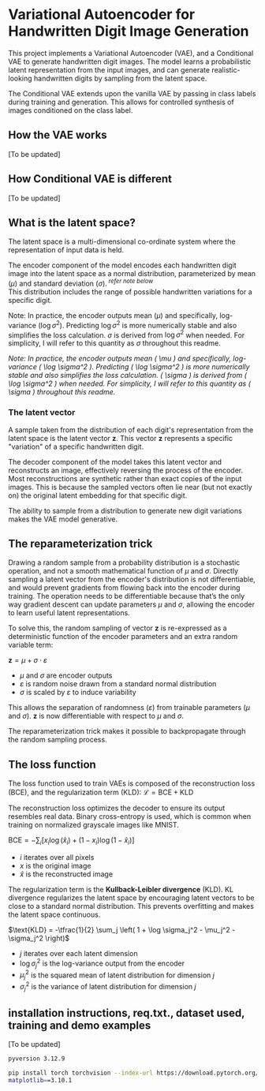 # Variational Autoencoder for Handwritten Digit Image Generation
This project implements a Variational Autoencoder (VAE), and a Conditional VAE to generate handwritten digit images. The model learns a probabilistic latent representation from the input images, and can generate realistic-looking handwritten digits by sampling from the latent space.

The Conditional VAE extends upon the vanilla VAE by passing in class labels during training and generation. This allows for controlled synthesis of images conditioned on the class label.


## How the VAE works
[To be updated]


## How Conditional VAE is different
[To be updated]


## What is the latent space?
The latent space is a multi-dimensional co-ordinate system where the representation of input data is held.

The encoder component of the model encodes each handwritten digit image into the latent space as a normal distribution, parameterized by mean ($\mu$) and standard deviation ($\sigma$).<sup>  _refer note below_</sup> <br>
This distribution includes the range of possible handwritten variations for a specific digit.

Note: In practice, the encoder outputs mean ($\mu$) and specifically, log-variance ($\log \sigma^2$). Predicting $\log \sigma^2$ is more numerically stable and also simplifies the loss calculation. $\sigma$ is derived from $\log \sigma^2$ when needed. For simplicity, I will refer to this quantity as $\sigma$ throughout this readme.

<em>Note: In practice, the encoder outputs mean \( \mu \) and specifically, log-variance \( \log \sigma^2 \). Predicting \( \log \sigma^2 \) is more numerically stable and also simplifies the loss calculation. \( \sigma \) is derived from \( \log \sigma^2 \) when needed. For simplicity, I will refer to this quantity as \( \sigma \) throughout this readme.</em>


### The latent vector
A sample taken from the distribution of each digit's representation from the latent space is the latent vector $\mathbf{z}$. This vector $\mathbf{z}$ represents a specific "variation" of a specific handwritten digit.

The decoder component of the model takes this latent vector and reconstructs an image, effectively reversing the process of the encoder.
Most reconstructions are synthetic rather than exact copies of the input images. This is because the sampled vectors often lie near (but not exactly on) the original latent embedding for that specific digit.

The ability to sample from a distribution to generate new digit variations makes the VAE model generative.


## The reparameterization trick
Drawing a random sample from a probability distribution is a stochastic operation, and not a smooth mathematical function of $\mu$ and $\sigma$. Directly sampling a latent vector from the encoder's distribution is not differentiable, and would prevent gradients from flowing back into the encoder during training. The operation needs to be differentiable because that’s the only way gradient descent can update parameters $\mu$ and $\sigma$, allowing the encoder to learn useful latent representations.

To solve this, the random sampling of vector $\mathbf{z}$ is re-expressed as a deterministic function of the encoder parameters and an extra random variable term:

$\mathbf{z} = \mu + \sigma \cdot \varepsilon$
- $\mu$ and $\sigma$ are encoder outputs
- $\varepsilon$ is random noise drawn from a standard normal distribution
- $\sigma$ is scaled by $\varepsilon$ to induce variability

This allows the separation of randomness ($\varepsilon$) from trainable parameters ($\mu$ and $\sigma$). $\mathbf{z}$ is now differentiable with respect to $\mu$ and $\sigma$.

The reparameterization trick makes it possible to backpropagate through the random sampling process.


## The loss function
The loss function used to train VAEs is composed of the reconstruction loss (BCE), and the regularization term (KLD):
$\mathcal{L} = \text{BCE} + \text{KLD}$

The reconstruction loss optimizes the decoder to ensure its output resembles real data. Binary cross-entropy is used, which is common when training on normalized grayscale images like MNIST.

$\text{BCE} = - \sum_i \left[ x_i \log(\hat{x}_i) + (1 - x_i)\log(1 - \hat{x}_i) \right]$
- $i$ iterates over all pixels
- $x$ is the original image
- $\hat{x}$ is the reconstructed image

The regularization term is the **Kullback-Leibler divergence** (KLD). KL divergence regularizes the latent space by encouraging latent vectors to be close to a standard normal distribution. This prevents overfitting and makes the latent space continuous.

$\text{KLD} = -\tfrac{1}{2} \sum_j \left( 1 + \log \sigma_j^2 - \mu_j^2 - \sigma_j^2 \right)$
- $j$ iterates over each latent dimension
- $\log \sigma_j^2$ is the log-variance output from the encoder
- $\mu_j^2$ is the squared mean of latent distribution for dimension $j$
- $\sigma_j^2$ is the variance of latent distribution for dimension $j$



## installation instructions, req.txt., dataset used, training and demo examples
[To be updated]

```sh
pyversion 3.12.9

pip install torch torchvision --index-url https://download.pytorch.org/whl/cu124
matplotlib==3.10.1
```
